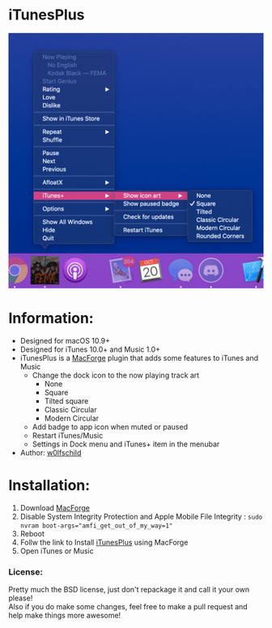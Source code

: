 # iTunesPlus

![preview](Media/01.png) 

# Information:

- Designed for macOS 10.9+
- Designed for iTunes 10.0+ and Music 1.0+
- iTunesPlus is a [MacForge](https://github.com/w0lfschild/MacForge) plugin that adds some features to iTunes and Music
    - Change the dock icon to the now playing track art
        - None
        - Square
        - Tilted square
        - Classic Circular
        - Modern Circular
    - Add badge to app icon when muted or paused
    - Restart iTunes/Music
    - Settings in Dock menu and iTunes+ item in the menubar
- Author: [w0lfschild](https://github.com/w0lfschild)

# Installation:

1. Download [MacForge](https://github.com/w0lfschild/app_updates/raw/master/MacForge/MacForge.zip)
2. Disable System Integrity Protection and Apple Mobile File Integrity : `sudo nvram boot-args="amfi_get_out_of_my_way=1"`
3. Reboot
4. Follw the link to Install [iTunesPlus](https://www.macenhance.com/mflink?macforge://github.com/w0lfschild/myRepo/raw/master/mytweaks/org.w0lf.iTunesPlus) using MacForge
5. Open iTunes or Music

### License:
Pretty much the BSD license, just don't repackage it and call it your own please!    
Also if you do make some changes, feel free to make a pull request and help make things more awesome!

